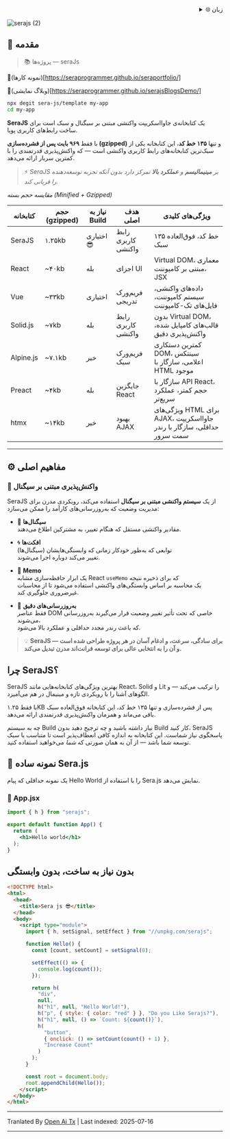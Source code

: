 ﻿<div align="right">
  <details>
    <summary >🌐 زبان</summary>
    <div>
      <div align="center">
        <a href="https://openaitx.github.io/view.html?user=sera-js&project=sera&lang=en">انگلیسی</a>
        | <a href="https://openaitx.github.io/view.html?user=sera-js&project=sera&lang=zh-CN">简体中文</a>
        | <a href="https://openaitx.github.io/view.html?user=sera-js&project=sera&lang=zh-TW">繁體中文</a>
        | <a href="https://openaitx.github.io/view.html?user=sera-js&project=sera&lang=ja">ژاپنی</a>
        | <a href="https://openaitx.github.io/view.html?user=sera-js&project=sera&lang=ko">کره‌ای</a>
        | <a href="https://openaitx.github.io/view.html?user=sera-js&project=sera&lang=hi">هندی</a>
        | <a href="https://openaitx.github.io/view.html?user=sera-js&project=sera&lang=th">تایلندی</a>
        | <a href="https://openaitx.github.io/view.html?user=sera-js&project=sera&lang=fr">فرانسوی</a>
        | <a href="https://openaitx.github.io/view.html?user=sera-js&project=sera&lang=de">آلمانی</a>
        | <a href="https://openaitx.github.io/view.html?user=sera-js&project=sera&lang=es">اسپانیایی</a>
        | <a href="https://openaitx.github.io/view.html?user=sera-js&project=sera&lang=it">ایتالیایی</a>
        | <a href="https://openaitx.github.io/view.html?user=sera-js&project=sera&lang=ru">روسی</a>
        | <a href="https://openaitx.github.io/view.html?user=sera-js&project=sera&lang=pt">پرتغالی</a>
        | <a href="https://openaitx.github.io/view.html?user=sera-js&project=sera&lang=nl">هلندی</a>
        | <a href="https://openaitx.github.io/view.html?user=sera-js&project=sera&lang=pl">لهستانی</a>
        | <a href="https://openaitx.github.io/view.html?user=sera-js&project=sera&lang=ar">عربی</a>
        | <a href="https://openaitx.github.io/view.html?user=sera-js&project=sera&lang=fa">فارسی</a>
        | <a href="https://openaitx.github.io/view.html?user=sera-js&project=sera&lang=tr">ترکی</a>
        | <a href="https://openaitx.github.io/view.html?user=sera-js&project=sera&lang=vi">ویتنامی</a>
        | <a href="https://openaitx.github.io/view.html?user=sera-js&project=sera&lang=id">اندونزیایی</a>
      </div>
    </div>
  </details>
</div>


![serajs (2)](https://github.com/user-attachments/assets/7ccff260-491d-420b-8e22-4579f9bad50a)

## 📖 **مقدمه**

> 📚 پروژه‌ها  —  seraJs

🔗(نمونه کارها)[https://seraprogrammer.github.io/seraportfolio/] 

🔗(وبلاگ نمایشی)[https://seraprogrammer.github.io/serajsBlogsDemo/] 


```bash
npx degit sera-js/template my-app
cd my-app
```
**SeraJS** یک کتابخانه‌ی جاوااسکریپت واکنشی مبتنی بر سیگنال و سبک است برای
ساخت رابط‌های کاربری پویا.

با فقط **۹۶۹ بایت پس از فشرده‌سازی (gzipped)** و تنها **۱۳۵ خط کد**، این کتابخانه یکی از سبک‌ترین کتابخانه‌های رابط کاربری واکنشی است — که واکنش‌پذیری قدرتمندی را با کمترین سربار ارائه می‌دهد.

> ⚡️ _SeraJS بر **مینیمالیسم** و **عملکرد بالا** تمرکز دارد بدون آنکه تجربه
> توسعه‌دهنده را قربانی کند._


*مقایسه حجم بسته (Minified + Gzipped)*

| کتابخانه | حجم (gzipped) | نیاز به Build | هدف اصلی | ویژگی‌های کلیدی |
|----------|---------------|----------------|-----------|-----------------|
| SeraJS | ۱.۲۵kb | اختیاری 😎 | رابط کاربری واکنشی | ۱۳۵ خط کد، فوق‌العاده سبک |
| React | ~۴۰kb | بله | اجزای UI | Virtual DOM، معماری مبتنی بر کامپوننت، JSX |
| Vue | ~۳۳kb | اختیاری | فریم‌ورک تدریجی | داده‌های واکنشی، سیستم کامپوننت، فایل‌های تک-کامپوننت |
| Solid.js | ~۷kb | بله | رابط کاربری واکنشی | بدون Virtual DOM، قالب‌های کامپایل شده، واکنش‌پذیری دقیق |
| Alpine.js | ~۷.۱kb | خیر | فریم‌ورک سبک | کمترین دستکاری DOM، سینتکس اعلامی، سازگار با HTML موجود |
| Preact | ~۴kb | بله | جایگزین React | سازگار با API React، حجم کمتر، عملکرد سریع‌تر |
| htmx | ~۱۴kb | خیر | بهبود AJAX | ویژگی‌های HTML برای AJAX، جاوااسکریپت حداقلی، سازگار با رندر سمت سرور |



---

## ⚙️ **مفاهیم اصلی**

### 🔄 **واکنش‌پذیری مبتنی بر سیگنال**

SeraJS از یک **سیستم واکنشی مبتنی بر سیگنال** استفاده می‌کند، رویکردی مدرن برای مدیریت وضعیت که به‌روزرسانی‌های کارآمد را ممکن می‌سازد:

- 🧠 **سیگنال‌ها**  
  مقادیر واکنشی مستقل که هنگام تغییر، به مشترکین اطلاع می‌دهند.

- 🌀 **افکت‌ها**  
  توابعی که به‌طور خودکار زمانی که وابستگی‌هایشان (سیگنال‌ها)  
  تغییر می‌کند دوباره اجرا می‌شوند.

- 🧭 **Memo**  
  یک ابزار حافظه‌سازی مشابه React `useMemo` که برای ذخیره نتیجه  
  یک محاسبه بر اساس وابستگی‌های واکنشی استفاده می‌شود تا از محاسبات غیرضروری جلوگیری کند.

- 🔬 **به‌روزرسانی‌های دقیق**  
  فقط عناصر DOM خاصی که تحت تأثیر تغییر وضعیت قرار می‌گیرند به‌روزرسانی می‌شوند،  
  که باعث رندر مجدد حداقلی و عملکرد بالا می‌شود.

> 💡 **SeraJS برای سادگی، سرعت، و ادغام آسان در هر پروژه طراحی شده است — و آن را به انتخابی عالی برای توسعه فرانت‌اند مدرن تبدیل می‌کند.**


## چرا SeraJS؟

SeraJS بهترین ویژگی‌های کتابخانه‌هایی مانند React، Solid و Lit را ترکیب می‌کند — و الگوهای آشنا را با رویکردی تازه و مینیمال در هم می‌آمیزد.

با فقط ۱.۲۵KB پس از فشرده‌سازی و تنها ۱۳۵ خط کد، این کتابخانه فوق‌العاده سبک باقی می‌ماند و همزمان واکنش‌پذیری قدرتمندی ارائه می‌دهد.

چه به سیستم Build نیاز داشته باشید و چه ترجیح دهید بدون Build کار کنید، SeraJS پاسخگوی نیاز شماست. این کتابخانه به اندازه کافی انعطاف‌پذیر است تا متناسب با سبک توسعه شما باشد — از آن به همان صورتی که *شما* می‌خواهید استفاده کنید.


## 🌱 **نمونه ساده Sera.js**

یک نمونه حداقلی که پیام Hello World را با استفاده از Sera.js نمایش می‌دهد.

### 📄 App.jsx





```jsx
import { h } from "serajs";

export default function App() {
  return (
    <h1>Hello world</h1>
  );
}
```
## بدون نیاز به ساخت، بدون وابستگی


```html
<!DOCTYPE html>
<html>
  <head>
    <title>Sera js 😎</title>
  </head>
  <body>
    <script type="module">
      import { h, setSignal, setEffect } from "//unpkg.com/serajs";

      function Hello() {
        const [count, setCount] = setSignal(0);

        setEffect(() => {
          console.log(count());
        });

        return h(
          "div",
          null,
          h("h1", null, "Hello World!"),
          h("p", { style: { color: "red" } }, "Do you Like Serajs?"),
          h("h1", null, () => `Count: ${count()}`),
          h(
            "button",
            { onclick: () => setCount(count() + 1) },
            "Increase Count"
          )
        );
      }

      const root = document.body;
      root.appendChild(Hello());
    </script>
  </body>
</html>
```





---

Tranlated By [Open Ai Tx](https://github.com/OpenAiTx/OpenAiTx) | Last indexed: 2025-07-16

---